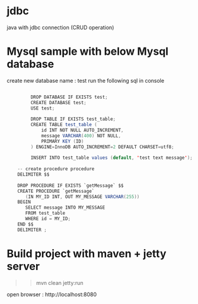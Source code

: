 # jdbc
java with jdbc connection (CRUD operation)
 
# Mysql sample with below Mysql database

create new database name : test
run the following sql in console
         
```java
       
         DROP DATABASE IF EXISTS test;
         CREATE DATABASE test;
         USE test;
         
         DROP TABLE IF EXISTS test_table;
         CREATE TABLE test_table (
             id INT NOT NULL AUTO_INCREMENT,
             message VARCHAR(400) NOT NULL,
             PRIMARY KEY (ID)
         ) ENGINE=InnoDB AUTO_INCREMENT=2 DEFAULT CHARSET=utf8;
 
         INSERT INTO test_table values (default, 'test text message');
         
    -- create procedure procedure
    DELIMITER $$
    
    DROP PROCEDURE IF EXISTS `getMessage` $$
    CREATE PROCEDURE `getMessage` 
       (IN MY_ID INT, OUT MY_MESSAGE VARCHAR(255))
    BEGIN
       SELECT message INTO MY_MESSAGE
       FROM test_table
       WHERE id = MY_ID;
    END $$
    DELIMITER ;
```

# Build project with maven + jetty server
>> mvn clean jetty:run

open browser : http://localhost:8080

